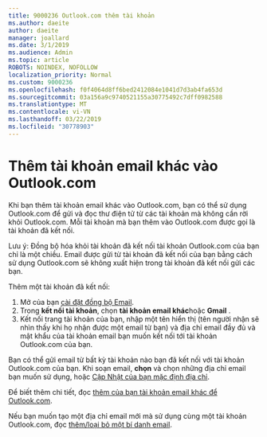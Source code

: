 ```yaml
---
title: 9000236 Outlook.com thêm tài khoản
ms.author: daeite
author: daeite
manager: joallard
ms.date: 3/1/2019
ms.audience: Admin
ms.topic: article
ROBOTS: NOINDEX, NOFOLLOW
localization_priority: Normal
ms.custom: 9000236
ms.openlocfilehash: f0f4064d8ff6bed2412084e1041d7d3ab4fa653d
ms.sourcegitcommit: 03a156a9c9740521155a30775492c7dff0982588
ms.translationtype: MT
ms.contentlocale: vi-VN
ms.lasthandoff: 03/22/2019
ms.locfileid: "30778903"
---
```

# <a name="add-your-other-email-accounts-to-outlookcom"></a>Thêm tài khoản email khác vào Outlook.com

Khi bạn thêm tài khoản email khác vào Outlook.com, bạn có thể sử dụng Outlook.com để gửi và đọc thư điện tử từ các tài khoản mà không cần rời khỏi Outlook.com. Mỗi tài khoản mà bạn thêm vào Outlook.com được gọi là tài khoản đã kết nối.

Lưu ý: Đồng bộ hóa khỏi tài khoản đã kết nối tài khoản Outlook.com của bạn chỉ là một chiều. Email được gửi từ tài khoản đã kết nối của bạn bằng cách sử dụng Outlook.com sẽ không xuất hiện trong tài khoản đã kết nối gửi các bạn.

Thêm một tài khoản đã kết nối:

1. Mở của bạn [cài đặt đồng bộ Email](https://go.microsoft.com/fwlink/?linkid=875264).
2. Trong **kết nối tài khoản**, chọn **tài khoản email khác**hoặc **Gmail** .
3. Kết nối trang tài khoản của bạn, nhập một tên hiển thị (tên người nhận sẽ nhìn thấy khi họ nhận được một email từ bạn) và địa chỉ email đầy đủ và mật khẩu của tài khoản email bạn muốn kết nối tới tài khoản Outlook.com của bạn.

Bạn có thể gửi email từ bất kỳ tài khoản nào bạn đã kết nối với tài khoản Outlook.com của bạn. Khi soạn email, **chọn** và chọn những địa chỉ email bạn muốn sử dụng, hoặc [Cập Nhật của bạn mặc định địa chỉ](https://go.microsoft.com/fwlink/?linkid=875264).

Để biết thêm chi tiết, đọc [thêm của bạn tài khoản email khác để Outlook.com](https://support.office.com/article/c5224df4-5885-4e79-91ba-523aa743f0ba).

Nếu bạn muốn tạo một địa chỉ email mới mà sử dụng cùng một tài khoản Outlook.com, đọc [thêm/loại bỏ một bí danh email](https://support.office.com/article/459b1989-356d-40fa-a689-8f285b13f1f2).